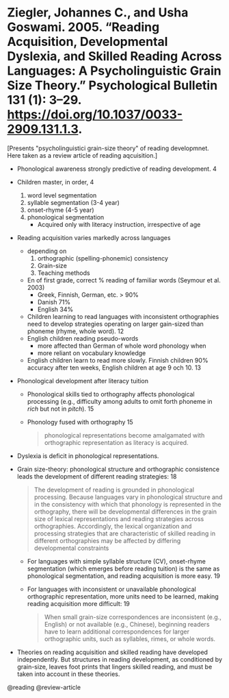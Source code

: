 # Ziegler, Johannes C., and Usha Goswami. 2005. “Reading Acquisition, Developmental Dyslexia, and Skilled Reading Across Languages: A Psycholinguistic Grain Size Theory.” Psychological Bulletin 131 (1): 3–29. https://doi.org/10.1037/0033-2909.131.1.3.

[Presents "psycholinguistici grain-size theory" of reading developmnet. Here taken as a review article of reading aqcuisition.]

- Phonological awareness strongly predictive of reading development. 4

- Children master, in order, 4
  1. word level segmentation
  2. syllable segmentation (3-4 year)
  3. onset-rhyme (4-5 year)
  4. phonological segmentation
     - Acquired only with literacy instruction, irrespective of age

- Reading acquisition varies markedly across languages
  - depending on
    1. orthographic (spelling-phonemic) consistency
    2. Grain-size
    3. Teaching methods
  - En of first grade, correct % reading of familiar words (Seymour et al. 2003)
    - Greek, Finnish, German, etc. > 90%
    - Danish 71%
    - English 34%
  - Children learning to read languages with inconsistent orthographies need to develop strategies operating on larger gain-sized than phoneme (rhyme, whole word). 12
  - English children reading pseudo-words
    - more affected than German of whole word phonology when 
    - more reliant on vocabulary knowledge
  - English children learn to read more slowly. Finnish children 90% accuracy after ten weeks, English children at age 9 och 10. 13

- Phonological development after literacy tuition
  - Phonological skills tied to orthography affects phonological processing (e.g., difficulty among adults to omit forth phoneme in *rich* but not in *pitch*). 15
  - Phonology fused with orthography 15

    > phonological representations become amalgamated with orthographic representation as literacy is acquired.

- Dyslexia is deficit in phonological representations.

- Grain size-theory: phonological structure and orthographic consistence leads the development of different reading strategies: 18

  > The development of reading is grounded in phonological processing. Because languages vary in phonological structure and in the consistency with which that phonology is represented in the orthography, there will be developmental differences in the grain size of lexical representations and reading strategies across orthographies. Accordingly, the lexical organization and processing strategies that are characteristic of skilled reading in different orthographies may be affected by differing developmental constraints

  - For languages with simple syllable structure (CV), onset-rhyme segmentation (which emerges before reading tuition) is the same as phonological segmentation, and reading acquisition is more easy. 19

  - For languages with inconsistent or unavailable phonological orthographic representation, more units need to be learned, making reading acquisition more difficult: 19

    > When small grain-size correspondences are inconsistent (e.g., English) or not available (e.g., Chinese), beginning readers have to learn additional correspondences for larger orthographic units, such as syllables, rimes, or whole words.

- Theories on reading acquisition and skilled reading have developed independently. But structures in reading development, as conditioned by grain-size, leaves foot prints that lingers skilled reading, and must be taken into account in these theories.

@reading
@review-article
